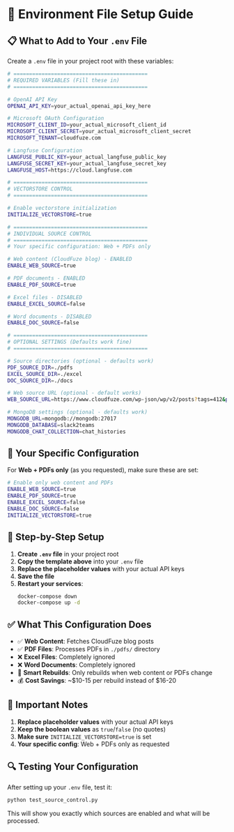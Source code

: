 # 🔧 Environment File Setup Guide

## 📋 **What to Add to Your `.env` File**

Create a `.env` file in your project root with these variables:

```bash
# ===========================================
# REQUIRED VARIABLES (Fill these in)
# ===========================================

# OpenAI API Key
OPENAI_API_KEY=your_actual_openai_api_key_here

# Microsoft OAuth Configuration  
MICROSOFT_CLIENT_ID=your_actual_microsoft_client_id
MICROSOFT_CLIENT_SECRET=your_actual_microsoft_client_secret
MICROSOFT_TENANT=cloudfuze.com

# Langfuse Configuration
LANGFUSE_PUBLIC_KEY=your_actual_langfuse_public_key
LANGFUSE_SECRET_KEY=your_actual_langfuse_secret_key
LANGFUSE_HOST=https://cloud.langfuse.com

# ===========================================
# VECTORSTORE CONTROL
# ===========================================

# Enable vectorstore initialization
INITIALIZE_VECTORSTORE=true

# ===========================================
# INDIVIDUAL SOURCE CONTROL
# ===========================================
# Your specific configuration: Web + PDFs only

# Web content (CloudFuze blog) - ENABLED
ENABLE_WEB_SOURCE=true

# PDF documents - ENABLED  
ENABLE_PDF_SOURCE=true

# Excel files - DISABLED
ENABLE_EXCEL_SOURCE=false

# Word documents - DISABLED
ENABLE_DOC_SOURCE=false

# ===========================================
# OPTIONAL SETTINGS (Defaults work fine)
# ===========================================

# Source directories (optional - defaults work)
PDF_SOURCE_DIR=./pdfs
EXCEL_SOURCE_DIR=./excel
DOC_SOURCE_DIR=./docs

# Web source URL (optional - default works)
WEB_SOURCE_URL=https://www.cloudfuze.com/wp-json/wp/v2/posts?tags=412&per_page=100

# MongoDB settings (optional - defaults work)
MONGODB_URL=mongodb://mongodb:27017
MONGODB_DATABASE=slack2teams
MONGODB_CHAT_COLLECTION=chat_histories
```

## 🎯 **Your Specific Configuration**

For **Web + PDFs only** (as you requested), make sure these are set:

```bash
# Enable only web content and PDFs
ENABLE_WEB_SOURCE=true
ENABLE_PDF_SOURCE=true
ENABLE_EXCEL_SOURCE=false
ENABLE_DOC_SOURCE=false
INITIALIZE_VECTORSTORE=true
```

## 📝 **Step-by-Step Setup**

1. **Create `.env` file** in your project root
2. **Copy the template above** into your `.env` file
3. **Replace the placeholder values** with your actual API keys
4. **Save the file**
5. **Restart your services**:
   ```bash
   docker-compose down
   docker-compose up -d
   ```

## ✅ **What This Configuration Does**

- ✅ **Web Content**: Fetches CloudFuze blog posts
- ✅ **PDF Files**: Processes PDFs in `./pdfs/` directory
- ❌ **Excel Files**: Completely ignored
- ❌ **Word Documents**: Completely ignored
- 🔄 **Smart Rebuilds**: Only rebuilds when web content or PDFs change
- 💰 **Cost Savings**: ~$10-15 per rebuild instead of $16-20

## 🚨 **Important Notes**

1. **Replace placeholder values** with your actual API keys
2. **Keep the boolean values** as `true`/`false` (no quotes)
3. **Make sure** `INITIALIZE_VECTORSTORE=true` is set
4. **Your specific config**: Web + PDFs only as requested

## 🔍 **Testing Your Configuration**

After setting up your `.env` file, test it:

```bash
python test_source_control.py
```

This will show you exactly which sources are enabled and what will be processed.
